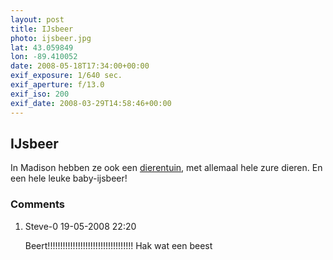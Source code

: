 ```yaml
---
layout: post
title: IJsbeer
photo: ijsbeer.jpg
lat: 43.059849
lon: -89.410052
date: 2008-05-18T17:34:00+00:00
exif_exposure: 1/640 sec.
exif_aperture: f/13.0
exif_iso: 200
exif_date: 2008-03-29T14:58:46+00:00
---
```


## IJsbeer

<p>In Madison hebben ze ook een <a href="http://www.vilaszoo.org/">dierentuin</a>, met allemaal hele zure dieren. En een hele leuke baby-ijsbeer!</p>

<h3>Comments</h3>
<ol id="comments">
  <li>
    <span class="name">Steve-0</span>
    <span class="date">19-05-2008 22:20</span>
    <p>Beert!!!!!!!!!!!!!!!!!!!!!!!!!!!!!!!!!!
Hak wat een beest</p>
  </li>
</ol>
